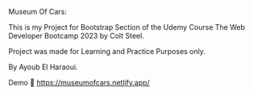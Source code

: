 Museum Of Cars:

This is my Project for Bootstrap Section of the Udemy Course The Web Developer Bootcamp 2023 by Colt Steel.

Project was made for Learning and Practice Purposes only.

By Ayoub El Haraoui.

Demo 🔗 https://museumofcars.netlify.app/
